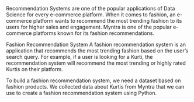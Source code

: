 Recommendation Systems are one of the popular applications of Data Science for every e-commerce platform.
When it comes to fashion, an e-commerce platform wants to recommend the most trending fashion to its users for higher sales and engagement. 
Myntra is one of the popular e-commerce platforms known for its fashion recommendations. 



Fashion Recommendation System
A fashion recommendation system is an application that recommends the most trending fashion based on the user’s search query.
For example, if a user is looking for a Kurti, the recommendation system will recommend the most trending or highly rated Kurtis on their platform.

To build a fashion recommendation system, 
we need a dataset based on fashion products. We collected data about Kurtis from Myntra that we can use to create a fashion recommendation system using Python.



